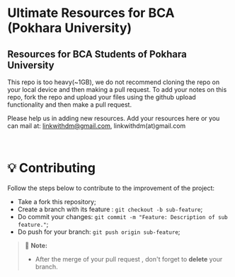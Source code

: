 # Ultimate Resources for BCA (Pokhara University)

## Resources for BCA Students of Pokhara University

This repo is too heavy(~1GB), we do not recommend cloning the repo on your local device and then making a pull request.
To add your notes on this repo, fork the repo and upload your files using the github upload functionality and then make a pull request.

Please help us in adding new resources. Add your resources here or you can mail at: linkwithdm@gmail.com, linkwithdm(at)gmail.com

<br>

# 💡 Contributing

Follow the steps below to contribute to the improvement of the project:

- Take a fork this repository;
- Create a branch with its feature : `git checkout -b sub-feature`;
- Do commit your changes: `git commit -m "Feature: Description of sub feature."`;
- Do push for your branch: `git push origin sub-feature`;

> 📌 **Note:**
>
> - After the merge of your pull request , don't forget to **delete** your branch.
